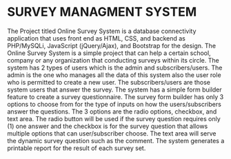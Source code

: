 # SURVEY MANAGMENT SYSTEM

The Project titled Online Survey System is a database connectivity application
that uses front end as HTML, CSS, and backend as PHP/MySQLi, JavaScript
(jQuery/Ajax), and Bootstrap for the design.
The Online Survey System is a simple project that can help a certain school,
company or any organization that conducting surveys within its circle. The
system has 2 types of users which is the admin and subscribers/users. The admin
is the one who manages all the data of this system also the user role who is
permitted to create a new user. The subscribers/users are those system users
that answer the survey. The system has a simple form builder feature to create
a survey questionnaire. The survey form builder has only 3 options to choose
from for the type of inputs on how the users/subscribers answer the questions.
The 3 options are the radio options, checkbox, and text area. The radio button
will be used if the survey question requires only (1) one answer and the
checkbox is for the survey question that allows multiple options that can
user/subscriber choose. The text area will serve the dynamic survey question
such as the comment. The system generates a printable report for the result of
each survey set.
